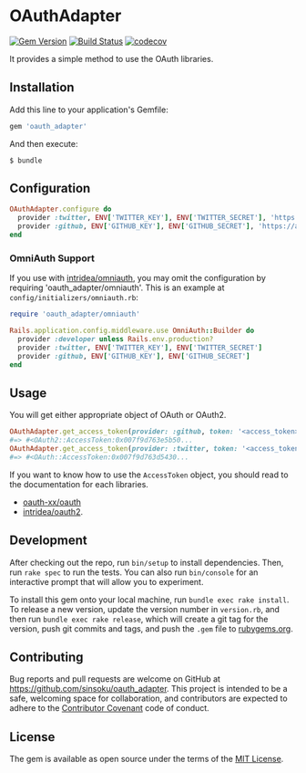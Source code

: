 # OAuthAdapter

[![Gem Version](https://badge.fury.io/rb/oauth_adapter.svg)](https://badge.fury.io/rb/oauth_adapter)
[![Build Status](https://travis-ci.org/sinsoku/oauth_adapter.svg?branch=master)](https://travis-ci.org/sinsoku/oauth_adapter)
[![codecov](https://codecov.io/gh/sinsoku/oauth_adapter/branch/master/graph/badge.svg)](https://codecov.io/gh/sinsoku/oauth_adapter)

It provides a simple method to use the OAuth libraries.

## Installation

Add this line to your application's Gemfile:

```ruby
gem 'oauth_adapter'
```

And then execute:

    $ bundle

## Configuration


```ruby
OAuthAdapter.configure do
  provider :twitter, ENV['TWITTER_KEY'], ENV['TWITTER_SECRET'], 'https://api.twitter.com'
  provider :github, ENV['GITHUB_KEY'], ENV['GITHUB_SECRET'], 'https://api.github.com'
end
```

### OmniAuth Support

If you use with [intridea/omniauth](https://github.com/intridea/omniauth), you may omit the configuration by requiring 'oauth_adapter/omniauth'. This is an example at `config/initializers/omniauth.rb`:


```ruby
require 'oauth_adapter/omniauth'

Rails.application.config.middleware.use OmniAuth::Builder do
  provider :developer unless Rails.env.production?
  provider :twitter, ENV['TWITTER_KEY'], ENV['TWITTER_SECRET']
  provider :github, ENV['GITHUB_KEY'], ENV['GITHUB_SECRET']
end
```

## Usage

You will get either appropriate object of OAuth or OAuth2.

```ruby
OAuthAdapter.get_access_token(provider: :github, token: '<access_token>')
#=> #<OAuth2::AccessToken:0x007f9d763e5b50...
OAuthAdapter.get_access_token(provider: :twitter, token: '<access_token>', secret: '<token_secret>')
#=> #<OAuth::AccessToken:0x007f9d763d5430...
```

If you want to know how to use the `AccessToken` object, you should read to the documentation for each libraries.

- [oauth-xx/oauth](https://github.com/oauth-xx/oauth-ruby)
- [intridea/oauth2](https://github.com/intridea/oauth2).

## Development

After checking out the repo, run `bin/setup` to install dependencies. Then, run `rake spec` to run the tests. You can also run `bin/console` for an interactive prompt that will allow you to experiment.

To install this gem onto your local machine, run `bundle exec rake install`. To release a new version, update the version number in `version.rb`, and then run `bundle exec rake release`, which will create a git tag for the version, push git commits and tags, and push the `.gem` file to [rubygems.org](https://rubygems.org).

## Contributing

Bug reports and pull requests are welcome on GitHub at https://github.com/sinsoku/oauth_adapter. This project is intended to be a safe, welcoming space for collaboration, and contributors are expected to adhere to the [Contributor Covenant](http://contributor-covenant.org) code of conduct.


## License

The gem is available as open source under the terms of the [MIT License](http://opensource.org/licenses/MIT).

